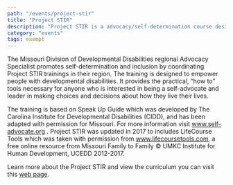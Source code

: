 ```yaml
---
path: "/events/project-stir"
title: "Project STIR"
description: "Project STIR is a advocacy/self-determination course designed and taught by an advocacy specialist with the Springfield Regional Office."
category: "events"
tags: exempt
---
```


The Missouri Division of Developmental Disabilities regional Advocacy Specialist promotes self-determination and inclusion by coordinating Project STIR trainings in their region. The training is designed to empower people with developmental disabilities. It provides the practical, “how to” tools necessary for anyone who is interested in being a self-advocate and leader in making choices and decisions about how they live their lives.

The training is based on Speak Up Guide which was developed by The Carolina Institute for Developmental Disabilities (CIDD), and has been adapted with permission for Missouri. For more information visit www.self-advocate.org . Project STIR was updated in 2017 to includes LifeCourse Tools which was taken with permission from www.lifecoursetools.com, a free online resource from Missouri Family to Family © UMKC Institute for Human Development, UCEDD 2012-2017.

Learn more about the Project STIR and view the curriculum you can visit this [web page](https://dmh.mo.gov/media/pdf/project-stir-training).
